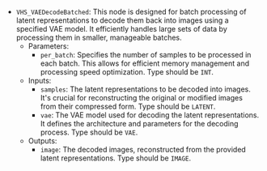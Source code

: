 - `VHS_VAEDecodeBatched`: This node is designed for batch processing of latent representations to decode them back into images using a specified VAE model. It efficiently handles large sets of data by processing them in smaller, manageable batches.
    - Parameters:
        - `per_batch`: Specifies the number of samples to be processed in each batch. This allows for efficient memory management and processing speed optimization. Type should be `INT`.
    - Inputs:
        - `samples`: The latent representations to be decoded into images. It's crucial for reconstructing the original or modified images from their compressed form. Type should be `LATENT`.
        - `vae`: The VAE model used for decoding the latent representations. It defines the architecture and parameters for the decoding process. Type should be `VAE`.
    - Outputs:
        - `image`: The decoded images, reconstructed from the provided latent representations. Type should be `IMAGE`.
